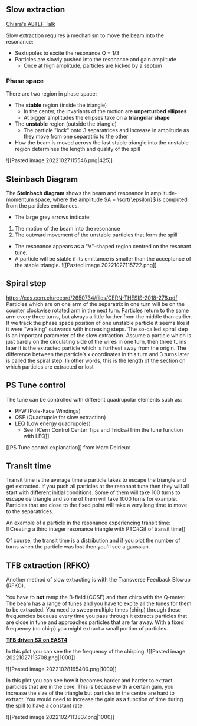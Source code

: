 
## Slow extraction

[Chiara's ABTEF Talk](https://indico.cern.ch/event/1198785/)

Slow extraction requires a mechanism to move the beam into the resonance:
* Sextupoles to excite the resonance Q = 1/3
* Particles are slowly pushed into the resonance and gain amplitude
	* Once at high amplitude, particles are kicked by a septum

### Phase space

There are two region in phase space:
* The **stable** region (inside the triangle)
	* In the center, the invariants of the motion are **unperturbed ellipses**
	* At bigger amplitudes the ellipses take on a **triangular shape**
* The **unstable** region (outside the triangle)
	* The particle "lock" onto 3 separatrices and increase in amplitude as they move from one separatrix to the other
* How the beam is moved across the last stable triangle into the unstable region determines the length and quality of the spill

![[Pasted image 20221027115546.png|425]]

## Steinbach Diagram

The **Steinbach diagram** shows the beam and resonance in amplitude-momentum space, where the amplitude $A = \sqrt{\epsilon}$ is computed from the particles emittances.

* The large grey arrows indicate:
1) The motion of the beam into the resonance
2) The outward movement of the unstable particles that form the spill

* The resonance appears as a "V"-shaped region centred on the resonant tune.
* A particle will be stable if its emittance is smaller than the acceptance of the stable triangle.
![[Pasted image 20221027115722.png]]

## Spiral step
https://cds.cern.ch/record/2650734/files/CERN-THESIS-2018-278.pdf
Particles which are on one arm of the separatrix in one turn will be on the counter clockwise rotated arm in the next turn. Particles return to the same arm every three turns, but always a little further from the middle than earlier. If we track the phase space position of one unstable particle it seems like if it were “walking” outwards with increasing steps. The so-called spiral step is an important parameter of the slow extraction. Assume a particle which is just barely on the circulating side of the wires in one turn, then three turns later it is the extracted particle which is furthest away from the origin. The difference between the particle’s x coordinates in this turn and 3 turns later is called the spiral step. In other words, this is the length of the section on which particles are extracted or lost

## PS Tune control

The tune can be controlled with different quadrupolar elements such as:

* PFW (Pole-Face Windings)
* QSE (Quadrupole for slow extraction)
* LEQ (Low energy quadrupoles)
	* See [[Cern Control Center Tips and Tricks#Trim the tune function with LEQ]]

[[PS Tune control explanation]] from Marc Delrieux

## Transit time

Transit time is the average time a particle takes to escape the triangle and get extracted. If you push all particles at the resonant tune then they will all start with different initial conditions. Some of them will take 100 turns to escape de triangle and some of them will take 1000 turns for example. Particles that are close to the fixed point will take a very long time to move to the separatrices.

An example of a particle in the resonance experiencing transit time: [[Creating a third integer resonance triangle with PTC#Gif of transit time]]

Of course, the transit time is a distribution and if you plot the number of turns when the particle was lost then you'll see a gaussian.

## TFB extraction (RFKO)

Another method of slow extracting is with the Transverse Feedback Blowup (RFKO).

You have to **not** ramp the B-field (COSE) and then chirp with the Q-meter. The beam has a range of tunes and you have to excite all the tunes for them to be extracted. You need to sweep multiple times (chirp) through these frequencies because every time you pass through it extracts particles that are close in tune and approaches particles that are far away. With a fixed frequency (no chirp) you might extract a small portion of particles.

[**TFB driven SX on EAST4**](https://logbook.cern.ch/elogbook-server/GET/showEventInLogbook/3605176)

In this plot you can see the the frequency of the chirping.
![[Pasted image 20221027113708.png|1000]]

![[Pasted image 20221028165400.png|1000]]

In this plot you can see how it becomes harder and harder to extract particles that are in the core. This is because with a certain gain, you increase the size of the triangle but particles in the centre are hard to extract. You would need to increase the gain as a function of time during the spill to have a constant rate.

![[Pasted image 20221027113837.png|1000]]